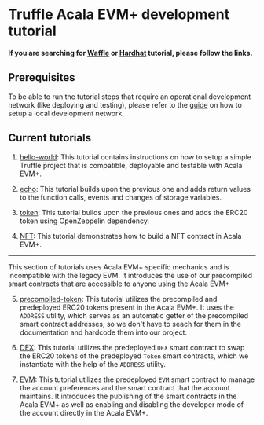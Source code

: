 # Truffle Acala EVM+ development tutorial

**If you are searching for [Waffle](https://github.com/AcalaNetwork/waffle-tutorials) or
[Hardhat](https://github.com/AcalaNetwork/hardhat-tutorials) tutorial, please follow the links.**

## Prerequisites

To be able to run the tutorial steps that require an operational development network (like deploying
and testing), please refer to the [guide](https://github.com/AcalaNetwork/Acala#5-development) on
how to setup a local development network.

## Current tutorials

1. [hello-world](./hello-world/README.md): This tutorial contains instructions on how to setup a
simple Truffle project that is compatible, deployable and testable with Acala EVM+.

2. [echo](./echo/README.md): This tutorial builds upon the previous one and adds return values to
the function calls, events and changes of storage variables.

3. [token](./token/README.md): This tutorial builds upon the previous ones and adds the ERC20 token
using OpenZeppelin dependency.

4. [NFT](./NFT/README.md): This tutorial demonstrates how to build a NFT contract in Acala EVM+.

---

This section of tutorials uses Acala EVM+ specific mechanics and is incompatible with the legacy EVM.
It introduces the use of our precompiled smart contracts that are accessible to anyone using the
Acala EVM+

5. [precompiled-token](./precompiled-token/README.md): This tutorial utilizes the precompiled and
predeployed ERC20 tokens present in the Acala EVM+. It uses the `ADDRESS` utility, which serves
as an automatic getter of the precompiled smart contract addresses, so we don't have to seach
for them in the documentation and hardcode them into our project.

6. [DEX](./DEX/README.md): This tutorial utilizes the predeployed `DEX` smart contract to swap the
ERC20 tokens of the  predeployed `Token` smart contracts, which we instantiate with the help of the
`ADDRESS` utility.

7. [EVM](./EVM/README.md): This tutorial utilizes the predeployed `EVM` smart contract to manage the
account preferences and the smart contract that the account maintains. It introduces the publishing
of the smart contracts in the Acala EVM+ as well as enabling and disabling the developer mode of the
account directly in the Acala EVM+.